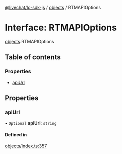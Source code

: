 [@livechat/lc-sdk-js](../README.md) / [objects](../modules/objects.md) / RTMAPIOptions

# Interface: RTMAPIOptions

[objects](../modules/objects.md).RTMAPIOptions

## Table of contents

### Properties

- [apiUrl](objects.RTMAPIOptions.md#apiurl)

## Properties

### apiUrl

• `Optional` **apiUrl**: `string`

#### Defined in

[objects/index.ts:357](https://github.com/livechat/lc-sdk-js/blob/951da85/src/objects/index.ts#L357)
